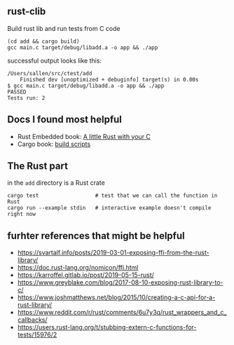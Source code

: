 ## rust-clib 

Build rust lib and run tests from C code
```
(cd add && cargo build)
gcc main.c target/debug/libadd.a -o app && ./app
```

successful output looks like this:
```
/Users/sallen/src/ctest/add
    Finished dev [unoptimized + debuginfo] target(s) in 0.00s
$ gcc main.c target/debug/libadd.a -o app && ./app
PASSED
Tests run: 2
```

## Docs I found most helpful

* Rust Embedded book: [A little Rust with your C](https://rust-embedded.github.io/book/interoperability/rust-with-c.html)
* Cargo book: [build scripts](https://doc.rust-lang.org/cargo/reference/build-scripts.html)

## The Rust part

in the `add` directory is a Rust crate

```
cargo test                  # test that we can call the function in Rust
cargo run --example stdin   # interactive example doesn't compile right now
```

## furhter references that might be helpful

* https://svartalf.info/posts/2019-03-01-exposing-ffi-from-the-rust-library/
* https://doc.rust-lang.org/nomicon/ffi.html
* https://karroffel.gitlab.io/post/2019-05-15-rust/
* https://www.greyblake.com/blog/2017-08-10-exposing-rust-library-to-c/
* https://www.joshmatthews.net/blog/2015/10/creating-a-c-api-for-a-rust-library/
* https://www.reddit.com/r/rust/comments/6u7y3q/rust_wrappers_and_c_callbacks/
* https://users.rust-lang.org/t/stubbing-extern-c-functions-for-tests/15976/2
